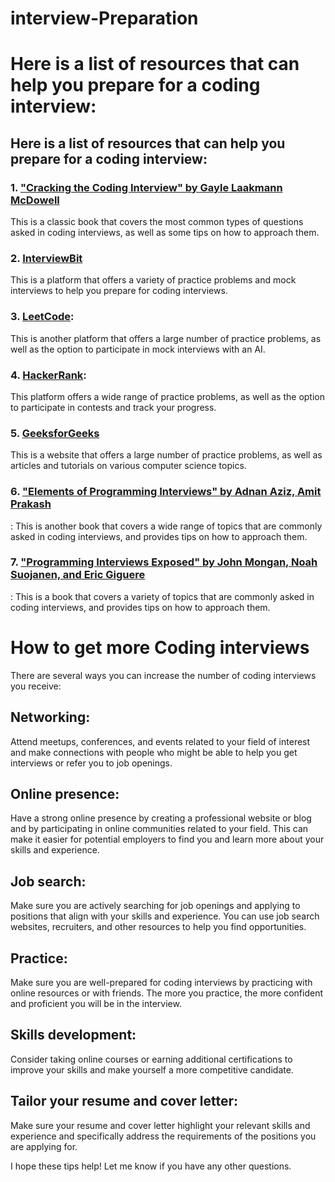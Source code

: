 # interview-Preparation

# Here is a list of resources that can help you prepare for a coding interview:

## Here is a list of resources that can help you prepare for a coding interview:

### 1. ["Cracking the Coding Interview" by Gayle Laakmann McDowell](https://www.crackingthecodinginterview.com/)
This is a classic book that covers the most common types of questions asked in coding interviews, as well as some tips on how to approach them.

### 2. [InterviewBit]()
 This is a platform that offers a variety of practice problems and mock interviews to help you prepare for coding interviews.

### 3. [LeetCode](): 
This is another platform that offers a large number of practice problems, as well as the option to participate in mock interviews with an AI.

### 4. [HackerRank]():
 This platform offers a wide range of practice problems, as well as the option to participate in contests and track your progress.

### 5. [GeeksforGeeks]()
 This is a website that offers a large number of practice problems, as well as articles and tutorials on various computer science topics.

### 6. ["Elements of Programming Interviews" by Adnan Aziz, Amit Prakash]()
: This is another book that covers a wide range of topics that are commonly asked in coding interviews, and provides tips on how to approach them.

### 7. ["Programming Interviews Exposed" by John Mongan, Noah Suojanen, and Eric Giguere]()
: This is a book that covers a variety of topics that are commonly asked in coding interviews, and provides tips on how to approach them.


# How to get more Coding interviews
There are several ways you can increase the number of coding interviews you receive:

## Networking: 
Attend meetups, conferences, and events related to your field of interest and make connections with people who might be able to help you get interviews or refer you to job openings.

## Online presence:
 Have a strong online presence by creating a professional website or blog and by participating in online communities related to your field. This can make it easier for potential employers to find you and learn more about your skills and experience.

## Job search: 
Make sure you are actively searching for job openings and applying to positions that align with your skills and experience. You can use job search websites, recruiters, and other resources to help you find opportunities.

## Practice:
 Make sure you are well-prepared for coding interviews by practicing with online resources or with friends. The more you practice, the more confident and proficient you will be in the interview.

## Skills development: 
Consider taking online courses or earning additional certifications to improve your skills and make yourself a more competitive candidate.

## Tailor your resume and cover letter:
 Make sure your resume and cover letter highlight your relevant skills and experience and specifically address the requirements of the positions you are applying for.

I hope these tips help! Let me know if you have any other questions.
